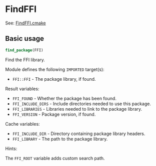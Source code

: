 # FindFFI

See: [FindFFI.cmake](https://github.com/petk/php-build-system/blob/master/cmake/cmake/modules/FindFFI.cmake)

## Basic usage

```cmake
find_package(FFI)
```

Find the FFI library.

Module defines the following `IMPORTED` target(s):

* `FFI::FFI` - The package library, if found.

Result variables:

* `FFI_FOUND` - Whether the package has been found.
* `FFI_INCLUDE_DIRS` - Include directories needed to use this package.
* `FFI_LIBRARIES` - Libraries needed to link to the package library.
* `FFI_VERSION` - Package version, if found.

Cache variables:

* `FFI_INCLUDE_DIR` - Directory containing package library headers.
* `FFI_LIBRARY` - The path to the package library.

Hints:

The `FFI_ROOT` variable adds custom search path.
